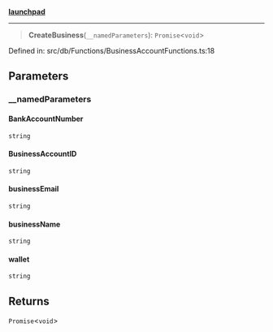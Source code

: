 [**launchpad**](index.md)

***

> **CreateBusiness**(`__namedParameters`): `Promise`\<`void`\>

Defined in: src/db/Functions/BusinessAccountFunctions.ts:18

## Parameters

### \_\_namedParameters

#### BankAccountNumber

`string`

#### BusinessAccountID

`string`

#### businessEmail

`string`

#### businessName

`string`

#### wallet

`string`

## Returns

`Promise`\<`void`\>
